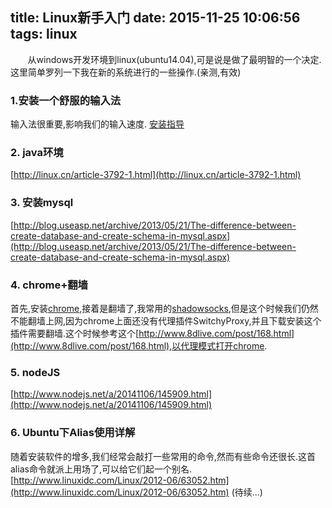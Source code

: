 title: Linux新手入门
date: 2015-11-25 10:06:56
tags: linux
---
&#160; &#160; &#160; &#160;从windows开发环境到linux(ubuntu14.04),可是说是做了最明智的一个决定.这里简单罗列一下我在新的系统进行的一些操作.(亲测,有效)
### 1.安装一个舒服的输入法
输入法很重要,影响我们的输入速度.
[安装指导](http://jingyan.baidu.com/article/ad310e80ae6d971849f49ed3.html)
<!-- more -->
### 2. java环境
[http://linux.cn/article-3792-1.html](http://linux.cn/article-3792-1.html)
### 3. 安装mysql
[http://blog.useasp.net/archive/2013/05/21/The-difference-between-create-database-and-create-schema-in-mysql.aspx](http://blog.useasp.net/archive/2013/05/21/The-difference-between-create-database-and-create-schema-in-mysql.aspx)
### 4. chrome+翻墙
首先,安装[chrome](http://jingyan.baidu.com/article/a681b0de18071e3b1843463b.html),接着是翻墙了,我常用的[shadowsocks](http://shadowsocks.org/en/download/clients.html),但是这个时候我们仍然不能翻墙上网,因为chrome上面还没有代理插件SwitchyProxy,并且下载安装这个插件需要翻墙.这个时候参考这个[http://www.8dlive.com/post/168.html](http://www.8dlive.com/post/168.html),以代理模式打开chrome.
### 5. nodeJS
[http://www.nodejs.net/a/20141106/145909.html](http://www.nodejs.net/a/20141106/145909.html)
### 6. Ubuntu下Alias使用详解
随着安装软件的增多,我们经常会敲打一些常用的命令,然而有些命令还很长.这首alias命令就派上用场了,可以给它们起一个别名.[http://www.linuxidc.com/Linux/2012-06/63052.htm](http://www.linuxidc.com/Linux/2012-06/63052.htm)
(待续...)